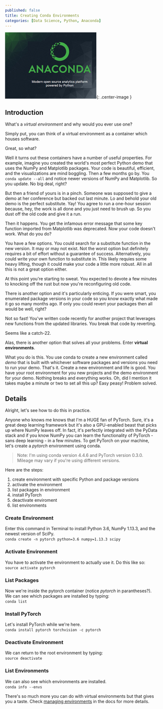 ```yaml
---
published: false
title: Creating Conda Environments
categories: [Data Science, Python, Anaconda]
---
```


![Anaconda](/assets/images/anaconda_continuum.png?raw=true){: .center-image }

## Introduction

What's a *virtual environment* and why would you ever use one?

Simply put, you can think of a virtual environment as a container which houses software. 

Great, so what? 

Well it turns out these containers have a number of useful properties. For example, imagine you created the world's most perfect Python demo that uses the NumPy and Matplotlib packages. Your code is beautiful, efficient, and the visualizations are mind boggling. Then a few months go by. You `conda update --all` and notice newer versions of NumPy and Matplotlib. So you update. No big deal, right? 

But then a friend of yours is in a pinch. Someone was supposed to give a demo at her conference but backed out last minute. Lo and behold your old demo is the perfect substitute. Yay! You agree to run a one-hour session because, hey, the work is all done and you just need to brush up. So you dust off the old code and give it a run. 

Then it happens. You get the infamous error message that some key function imported from Matplotlib was deprecated. Now your code doesn't work. What do you do? 

You have a few options. You could search for a substitute function in the new version. It may or may not exist. Not the worst option but definitely requires a bit of effort without a guarantee of success. Alternatively, you could write your own function to substitute in. This likely requies some heavy lifting, though it could make your code a little more robust. All in all this is not a great option either. 

At this point you're starting to sweat. You expected to devote a few minutes to knocking off the rust but now you're reconfiguring old code. 

There is another option and it's particularly enticing.  If you were smart, you enumerated package versions in your code so you know exactly what made it go so many months ago. If only you could revert your packages then all would be well, right? 

Not so fast! You've written code recently for another project that leverages new functions from the updated libraries. You break that code by reverting. 

Seems like a catch-22. 

Alas, there is another option that solves all your problems. Enter **virtual environments**. 

What you do is this. You use conda to create a new environment called *demo* that is built with whichever software packages and versions you need to run your demo. That's it. Create a new environment and life is good. You have your root environment for you new projects and the demo environment for your demo. Nothing breaks and everything works. Oh, did I mention it takes maybe a minute or two to set all this up? Easy peasy! Problem solved.

## Details

Alright, let's see how to do this in practice.

Anyone who knows me knows that I'm a HUGE fan of PyTorch. Sure, it's a great deep learning framework but it's also a GPU-enabled beast that picks up where NumPy leaves off. In fact, it's perfectly integrated with the PyData stack and if you know NumPy you can learn the functionality of PyTorch - sans deep learning - in a few minutes. To get PyTorch on your machine, let's create a *pytorch* environment using conda. 

> Note: I'm using conda version 4.4.6 and PyTorch version 0.3.0. Mileage may vary if you're using different versions.

Here are the steps:
1. create environment with specific Python and package versions
2. activate the environment
3. list packages in environment
4. install PyTorch
5. deactivate enviroment
6. list environments

### Create Environment
Enter this command in Terminal to install Python 3.6, NumPy 1.13.3, and the newest version of SciPy.  
`conda create -n pytorch python=3.6 numpy=1.13.3 scipy`

### Activate Environment
You have to activate the environment to actually use it. Do this like so:  
`source activate pytorch`

### List Packages
Now we're inside the pytorch container (notice *pytorch* in parantheses?). We can see which packages are installed by typing:  
`conda list`

### Install PyTorch
Let's install PyTorch while we're here.  
`conda install pytorch torchvision -c pytorch`

### Deactivate Environment
We can return to the root environment by typing:  
`source deactivate`

### List Environments
We can also see which environments are installed.  
`conda info --envs`

There's so much more you can do with virtual environments but that gives you a taste. Check [managing environments](https://conda.io/docs/user-guide/tasks/manage-environments.html#creating-an-environment-with-commands) in the docs for more details.
